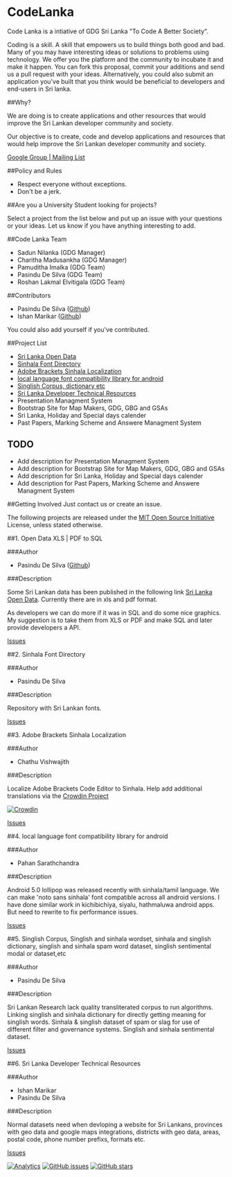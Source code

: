 CodeLanka
=========

Code Lanka is a intiative of GDG Sri Lanka "To Code A Better Society".

Coding is a skill. A skill that empowers us to build things both good and bad. Many of you may have interesting ideas or solutions to problems using technology. We offer you the platform and the community to incubate it and make it happen. You can fork this proposal, commit your additions and send us a pull request with your ideas. Alternatively, you could also submit an application you've built that you think would be beneficial to developers and end-users in Sri lanka.

##Why?

We are doing is to create applications and other resources that would improve the Sri Lankan developer community and society.

Our objective is to create, code and develop applications and resources that would help improve the Sri Lankan developer community and society.

[Google Group | Mailing List](https://groups.google.com/forum/#!forum/codelanka)

##Policy and Rules


* Respect everyone without exceptions.
* Don't be a jerk.


##Are you a University Student looking for projects?

Select a project from the list below and put up an issue with your questions or your ideas. Let us know if you have anything interesting to add.


##Code Lanka Team

*   Sadun Nilanka (GDG Manager)
*   Charitha Madusankha (GDG Manager)
*   Pamuditha Imalka (GDG Team)
*   Pasindu De Silva (GDG Team)
*   Roshan Lakmal Elvitigala (GDG Team)


##Contributors
*   Pasindu De Silva ([Github](https://github.com/pasindud))
*   Ishan Marikar ([Github](https://github.com/ishan-marikar))

You could also add yourself if you've contributed.


##Project List
*   [Sri Lanka Open Data](https://github.com/CodeLanka/codeLanka-Proposals/blob/master/README.md#1-open-data-xls--pdf-to-sql)
*   [Sinhala Font Directory](https://github.com/CodeLanka/codeLanka-Proposals#author-2)
*   [Adobe Brackets Sinhala Localization](https://github.com/CodeLanka/codeLanka-Proposals#3-adobe-brackets-sinhala-localization)
*   [local language font compatibility library for android](https://github.com/CodeLanka/codeLanka-Proposals#4-local-language-font-compatibility-library-for-android)
*   [Singlish Corpus, dictionary etc](https://github.com/CodeLanka/codeLanka-Proposals/#5-singlish-corpus-singlish-and-sinhala-wordset-sinhala-and-singlish-dictionary-singlish-and-sinhala-spam-word-dataset-singlish-sentimental-modal-or-dataset--etc)
*   [Sri Lanka Developer Technical Resources](https://github.com/CodeLanka/codeLanka-Proposals/blob/master/README.md#6-sri-lanka-developer-technical-resources)
*   Presentation Managment System
*   Bootstrap Site for Map Makers, GDG, GBG and GSAs
*   Sri Lanka, Holiday and Special days calender
*   Past Papers, Marking Scheme and Answere Managment System

## TODO
*   Add description for Presentation Managment System
*   Add description for Bootstrap Site for Map Makers, GDG, GBG and GSAs
*   Add description for Sri Lanka, Holiday and Special days calender
*   Add description for Past Papers, Marking Scheme and Answere Managment System

##Getting Involved
Just contact us or create an issue.

The following projects are released under the [MIT Open Source Initiative](http://opensource.org/licenses/MIT) License, unless stated otherwise.


##1. Open Data XLS | PDF to SQL

###Author


* Pasindu De Silva ([Github](https://github.com/pasindud))


###Description


Some Sri Lankan data has been published in the following link [Sri Lanka Open Data](http://www.gov.lk/web/index.php?option=com_content&view=article&id=301&Itemid=423&lang=en). Currently there are in xls and pdf format.

As developers we can do more if it was in SQL and do some nice graphics. My suggestion is to take them from XLS or PDF and make SQL and later provide developers a API.

[Issues](https://github.com/CodeLanka/codeLanka-Proposals/issues/2)




##2. Sinhala Font Directory 

###Author


* Pasindu De Silva


###Description


Repository with Sri Lankan fonts.



[Issues](https://github.com/CodeLanka/codeLanka-Proposals/issues/3)


##3. Adobe Brackets Sinhala Localization

###Author


* Chathu Vishwajith


###Description

Localize Adobe Brackets Code Editor to Sinhala.
Help add additional translations via the [Crowdin Project](https://crowdin.com/project/adobe-brackets-sinhala-transla)

[![Crowdin](https://d322cqt584bo4o.cloudfront.net/adobe-brackets-sinhala-transla/localized.png)](https://crowdin.com/project/adobe-brackets-sinhala-transla)

[Issues](https://github.com/CodeLanka/codeLanka-Proposals/issues/6)


##4. local language font compatibility library for android


###Author


* Pahan Sarathchandra


###Description


Android 5.0 lollipop was released recently with sinhala/tamil language. We can make 'noto sans sinhala' font compatible across all android versions. I have done similar work in kichibichiya, siyalu, hathmaluwa android apps. But need to rewrite to fix performance issues.


[Issues](https://github.com/CodeLanka/codeLanka-Proposals/issues/8)



##5. Singlish Corpus, Singlish and sinhala wordset, sinhala and singlish dictionary, singlish and sinhala spam word dataset, singlish sentimental modal or dataset,etc

###Author

* Pasindu De Silva

###Description


Sri Lankan Research lack quality transliterated corpus to run algorithms. Linking singlish and sinhala dictionary for directly getting meaning for singlish words. Sinhala & singlish dataset of spam or slag for use of different filter and governance systems. Singlish and sinhala sentimental dataset.


[Issues](https://github.com/CodeLanka/codeLanka-Proposals/issues/12)


##6. Sri Lanka Developer Technical Resources

###Author

* Ishan Marikar
* Pasindu De Silva

###Description


Normal datasets need when devloping a website for Sri Lankans, provinces with geo data and google maps integrations, districts with geo data, areas, postal code, phone number prefixs, formats etc.


[Issues](https://github.com/CodeLanka/codeLanka-Proposals/issues/13)

[![Analytics](https://ga-beacon.appspot.com/UA-61937988-1/CodeLanka/codeLanka-Proposals)](https://github.com/igrigorik/ga-beacon) [![GitHub issues](https://img.shields.io/github/issues/CodeLanka/codeLanka-Proposals.svg?style=flat-square)](https://github.com/CodeLanka/codeLanka-Proposals/issues) [![GitHub stars](https://img.shields.io/github/stars/CodeLanka/codeLanka-Proposals.svg?style=flat-square)](https://github.com/CodeLanka/codeLanka-Proposals/stargazers)
